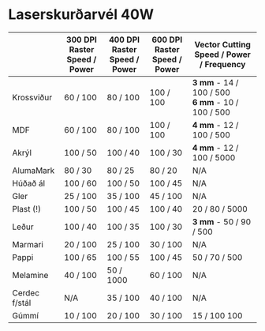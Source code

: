 # Laserskurðarvél 40W

|                   |   300 DPI Raster<br>Speed / Power | 400 DPI Raster<br>Speed / Power  | 600 DPI Raster <br>Speed / Power | Vector Cutting <br>Speed / Power / Frequency
|   ---             |   ---         |   ---             |   ---             |   ---
|   Krossviður      |   60 / 100    |   80 / 100        |   100 / 100       |   <b>3 mm</b> - 14 / 100 / 500<br><b>6 mm</b> - 10 / 100 / 500<br>
|   MDF             |   60 / 100    |   80 / 100        |   100 / 100       |   <b>4 mm</b> - 12 / 100 / 500<br>
|   Akrýl           |   100 / 50    |   100 / 40        |   100 / 30        |   <b>4 mm</b> - 12 / 100 / 5000<br>
|   AlumaMark       |   80 / 30     |   80 / 25         |   80 / 20         |   N/A
|   Húðað ál        |   100 / 60    |   100 / 50        |   100 / 45        |   N/A
|   Gler            |   25 / 100    |   35 / 100        |   45 / 100        |   N/A
|   Plast (!)       |   100 / 50    |   100 / 45        |   100 / 40        |   20 / 80 / 5000
|   Leður           |   100 / 40    |   100 / 35        |   100 / 30        |   <b>3 mm</b> - 50 / 90 / 500
|   Marmari         |   20 / 100    |   25 / 100        |   30 / 100        |   N/A
|   Pappi           |   100 / 65    |   100 / 55        |   100 / 45        |   50 / 70 / 500
|   Melamine        |   40 / 100    |   50 / 1000       |   60 / 100        |   N/A
|   Cerdec f/stál   |   N/A         |   35 / 100        |   40 / 100        |   N/A
|   Gúmmí           |   10 / 100    |   20 / 100        |   30 / 100        |   15 / 100 100